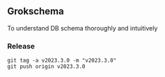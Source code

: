 ## Grokschema

To understand DB schema thoroughly and intuitively

### Release
```
git tag -a v2023.3.0 -m "v2023.3.0"
git push origin v2023.3.0
```
